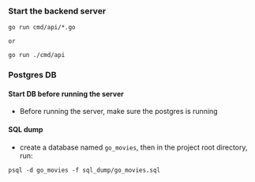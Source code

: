 ### Start the backend server

```
go run cmd/api/*.go

or

go run ./cmd/api
```

### Postgres DB

#### Start DB before running the server

- Before running the server, make sure the postgres is running

#### SQL dump

- create a database named `go_movies`, then in the project root directory, run:

```
psql -d go_movies -f sql_dump/go_movies.sql
```
